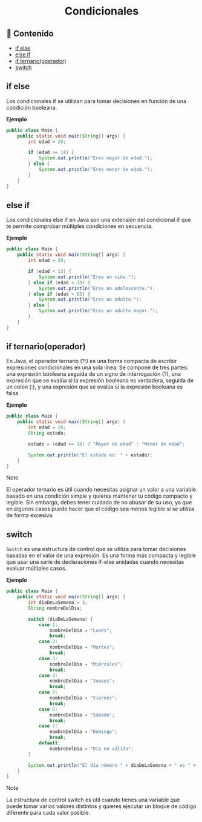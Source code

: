 <h1 align="center">Condicionales</h1>

<h2>📑 Contenido</h2>

- [if else](#if-else)
- [else if](#else-if)
- [if ternario(operador)](#if-ternariooperador)
- [switch](#switch)

## if else

Los condicionales if se utilizan para tomar decisiones en función de una condición booleana.

**Ejemplo**

```java
public class Main {
    public static void main(String[] args) {
        int edad = 20;

        if (edad >= 18) {
            System.out.println("Eres mayor de edad.");
        } else {
            System.out.println("Eres menor de edad.");
        }
    }
}
```

## else if

Los condicionales else if en Java son una extensión del condicional if que te permite comprobar múltiples condiciones en secuencia.

**Ejemplo**

```java
public class Main {
    public static void main(String[] args) {
        int edad = 20;

        if (edad < 13) {
            System.out.println("Eres un niño.");
        } else if (edad < 18) {
            System.out.println("Eres un adolescente.");
        } else if (edad < 65) {
            System.out.println("Eres un adulto.");
        } else {
            System.out.println("Eres un adulto mayor.");
        }
    }
}
```

## if ternario(operador)

En Java, el operador ternario (?:) es una forma compacta de escribir expresiones condicionales en una sola línea. Se compone de tres partes: una expresión booleana seguida de un signo de interrogación (?), una expresión que se evalúa si la expresión booleana es verdadera, seguida de un colon (:), y una expresión que se evalúa si la expresión booleana es falsa.

**Ejemplo**

```java
public class Main {
    public static void main(String[] args) {
        int edad = 20;
        String estado;

        estado = (edad >= 18) ? "Mayor de edad" : "Menor de edad";

        System.out.println("El estado es: " + estado);
    }
}
```

> [!NOTE]
>
> El operador ternario es útil cuando necesitas asignar un valor a una variable basado en una condición simple y quieres mantener tu código compacto y legible. Sin embargo, debes tener cuidado de no abusar de su uso, ya que en algunos casos puede hacer que el código sea menos legible si se utiliza de forma excesiva.

## switch

`Switch` es una estructura de control que se utiliza para tomar decisiones basadas en el valor de una expresión. Es una forma más compacta y legible que usar una serie de declaraciones if-else anidadas cuando necesitas evaluar múltiples casos.

**Ejemplo**

```java
public class Main {
    public static void main(String[] args) {
        int diaDeLaSemana = 3;
        String nombreDelDia;

        switch (diaDeLaSemana) {
            case 1:
                nombreDelDia = "Lunes";
                break;
            case 2:
                nombreDelDia = "Martes";
                break;
            case 3:
                nombreDelDia = "Miércoles";
                break;
            case 4:
                nombreDelDia = "Jueves";
                break;
            case 5:
                nombreDelDia = "Viernes";
                break;
            case 6:
                nombreDelDia = "Sábado";
                break;
            case 7:
                nombreDelDia = "Domingo";
                break;
            default:
                nombreDelDia = "Día no válido";
        }

        System.out.println("El día número " + diaDeLaSemana + " es " + nombreDelDia + ".");
    }
}
```

> [!NOTE]
>
> La estructura de control switch es útil cuando tienes una variable que puede tomar varios valores distintos y quieres ejecutar un bloque de código diferente para cada valor posible.
